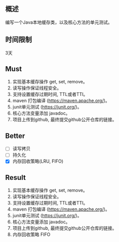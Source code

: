 ## 概述

编写一个Java本地缓存类，以及核心方法的单元测试。

## 时间限制

3天

## Must

1. 实现基本缓存操作 get, set, remove。
2. 读写操作保证线程安全。
3. 支持设置缓存过期时间, TTL或者TTI。
3. maven 打包编译 (https://maven.apache.org/)。
4. junit单元测试 (https://junit.org/)。
5. 核心方法变量添加 javadoc。
6. 项目上传到github, 最终提交github公开仓库的链接。


## Better
- [ ] 读写拷贝
- [ ] 持久化
- [x] 内存回收策略(LRU, FIFO)

## Result

1. 实现基本缓存操作 get, set, remove。
2. 读写操作保证线程安全。
3. 支持设置缓存过期时间, TTL或者TTI。
4. maven 打包编译 (https://maven.apache.org/)。
5. junit单元测试 (https://junit.org/)。
6. 核心方法变量添加 javadoc。
7. 项目上传到github, 最终提交github公开仓库的链接。
8. 内存回收策略 FIFO